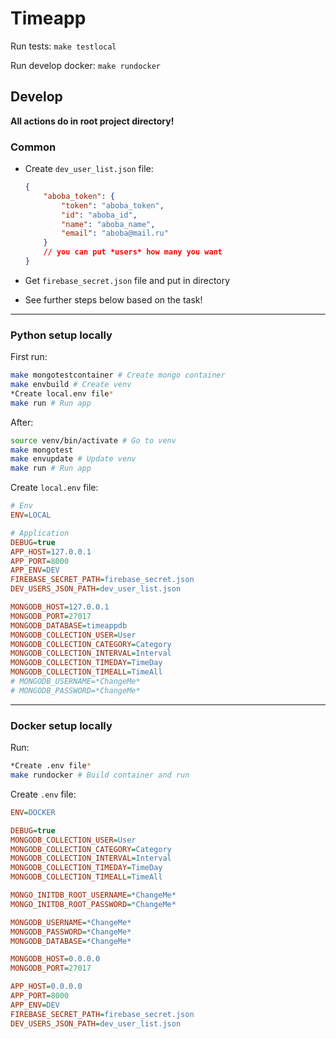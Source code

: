 # Timeapp

Run tests: `make testlocal`

Run develop docker: `make rundocker`

## Develop

**All actions do in root project directory!**

### Common

- Create `dev_user_list.json` file:

    ```json
    {
        "aboba_token": {
            "token": "aboba_token",
            "id": "aboba_id",
            "name": "aboba_name",
            "email": "aboba@mail.ru"
        }
        // you can put *users* how many you want
    }
    ```

- Get `firebase_secret.json` file and put in directory

- See further steps below based on the task!

---

### Python setup locally

First run:

```bash
make mongotestcontainer # Create mongo container
make envbuild # Create venv
*Create local.env file*
make run # Run app
```

After:

```bash
source venv/bin/activate # Go to venv
make mongotest
make envupdate # Update venv
make run # Run app
```

Create `local.env` file:

```ini
# Env
ENV=LOCAL

# Application
DEBUG=true
APP_HOST=127.0.0.1
APP_PORT=8000
APP_ENV=DEV
FIREBASE_SECRET_PATH=firebase_secret.json
DEV_USERS_JSON_PATH=dev_user_list.json

MONGODB_HOST=127.0.0.1
MONGODB_PORT=27017
MONGODB_DATABASE=timeappdb
MONGODB_COLLECTION_USER=User
MONGODB_COLLECTION_CATEGORY=Category
MONGODB_COLLECTION_INTERVAL=Interval
MONGODB_COLLECTION_TIMEDAY=TimeDay
MONGODB_COLLECTION_TIMEALL=TimeAll
# MONGODB_USERNAME=*ChangeMe*
# MONGODB_PASSWORD=*ChangeMe*
```

---

### Docker setup locally

Run:

```bash
*Create .env file*
make rundocker # Build container and run
```

Create `.env` file:

```ini
ENV=DOCKER

DEBUG=true
MONGODB_COLLECTION_USER=User
MONGODB_COLLECTION_CATEGORY=Category
MONGODB_COLLECTION_INTERVAL=Interval
MONGODB_COLLECTION_TIMEDAY=TimeDay
MONGODB_COLLECTION_TIMEALL=TimeAll

MONGO_INITDB_ROOT_USERNAME=*ChangeMe*
MONGO_INITDB_ROOT_PASSWORD=*ChangeMe*

MONGODB_USERNAME=*ChangeMe*
MONGODB_PASSWORD=*ChangeMe*
MONGODB_DATABASE=*ChangeMe*

MONGODB_HOST=0.0.0.0
MONGODB_PORT=27017

APP_HOST=0.0.0.0
APP_PORT=8000
APP_ENV=DEV
FIREBASE_SECRET_PATH=firebase_secret.json
DEV_USERS_JSON_PATH=dev_user_list.json
```
